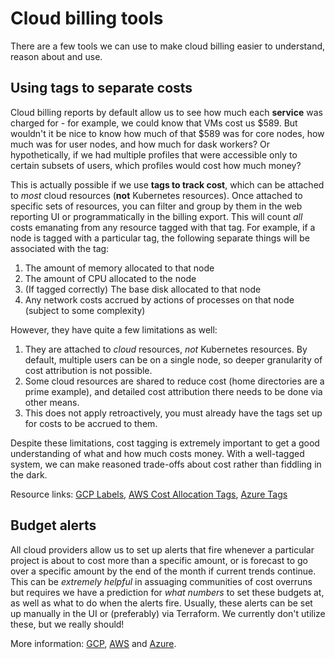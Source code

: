 # Cloud billing tools

There are a few tools we can use to make cloud billing easier to understand,
reason about and use.

## Using tags to separate costs

Cloud billing reports by default allow us to see how much each **service**
was charged for - for example, we could know that VMs cost us $589.
But wouldn't it be nice to know how much of that $589 was for core nodes,
how much was for user nodes, and how much for dask workers? Or
hypothetically, if we had multiple profiles that were accessible only to
certain subsets of users, which profiles would cost how much money?

This is actually possible if we use **tags to track cost**, which can be attached
to *most* cloud resources (**not** Kubernetes resources). Once attached
to specific sets of resources, you can filter and group by them in the
web reporting UI or programmatically in the billing export. This will
count *all* costs emanating from any resource tagged with that tag. For
example, if a node is tagged with a particular tag, the following separate
things will be associated with the tag:

1. The amount of memory allocated to that node
2. The amount of CPU allocated to the node
3. (If tagged correctly) The base disk allocated to that node
4. Any network costs accrued by actions of processes on that node (subject
   to some complexity)

However, they have quite a few limitations as well:

1. They are attached to *cloud* resources, *not* Kubernetes resources. By
   default, multiple users can be on a single node, so deeper granularity
   of cost attribution is not possible.
2. Some cloud resources are shared to reduce cost (home directories are a
   prime example), and detailed cost attribution there needs to be done
   via other means.
3. This does not apply retroactively, you must already have the tags set up
   for costs to be accrued to them.

Despite these limitations, cost tagging is extremely important to get a good
understanding of what and how much costs money. With a well-tagged system, we
can make reasoned trade-offs about cost rather than fiddling in the dark.

Resource links: [GCP Labels](https://cloud.google.com/compute/docs/labeling-resources), [AWS Cost Allocation Tags](https://docs.aws.amazon.com/awsaccountbilling/latest/aboutv2/cost-alloc-tags.html), [Azure Tags](https://learn.microsoft.com/en-us/azure/cost-management-billing/costs/enable-tag-inheritance)

## Budget alerts

All cloud providers allow us to set up alerts that fire whenever a particular
project is about to cost more than a specific amount, or is forecast to go over a specific amount by the end of the month if current trends continue.
This can be *extremely helpful* in assuaging communities of cost overruns
but requires we have a prediction for *what numbers* to set these budgets at,
as well as what to do when the alerts fire. Usually, these alerts can be
set up manually in the UI or (preferably) via Terraform. We currently don't
utilize these, but we really should!

More information: [GCP](https://cloud.google.com/billing/docs/how-to/budgets), [AWS](https://aws.amazon.com/aws-cost-management/aws-budgets/)
and [Azure](https://learn.microsoft.com/en-us/azure/cost-management-billing/costs/cost-mgt-alerts-monitor-usage-spending).